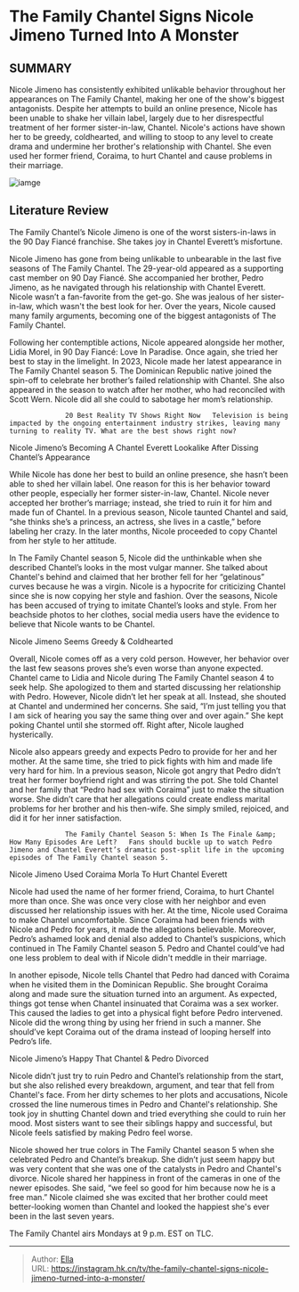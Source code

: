 # The Family Chantel Signs Nicole Jimeno Turned Into A Monster


## SUMMARY 



  Nicole Jimeno has consistently exhibited unlikable behavior throughout her appearances on The Family Chantel, making her one of the show&#39;s biggest antagonists.   Despite her attempts to build an online presence, Nicole has been unable to shake her villain label, largely due to her disrespectful treatment of her former sister-in-law, Chantel.   Nicole&#39;s actions have shown her to be greedy, coldhearted, and willing to stoop to any level to create drama and undermine her brother&#39;s relationship with Chantel. She even used her former friend, Coraima, to hurt Chantel and cause problems in their marriage.  

![iamge](https://static1.srcdn.com/wordpress/wp-content/uploads/2023/12/the-family-chantel-nicole-jimeno-1.jpg)

## Literature Review
The Family Chantel’s Nicole Jimeno is one of the worst sisters-in-laws in the 90 Day Fiancé franchise. She takes joy in Chantel Everett’s misfortune.




Nicole Jimeno has gone from being unlikable to unbearable in the last five seasons of The Family Chantel. The 29-year-old appeared as a supporting cast member on 90 Day Fiancé. She accompanied her brother, Pedro Jimeno, as he navigated through his relationship with Chantel Everett. Nicole wasn’t a fan-favorite from the get-go. She was jealous of her sister-in-law, which wasn&#39;t the best look for her. Over the years, Nicole caused many family arguments, becoming one of the biggest antagonists of The Family Chantel.




Following her contemptible actions, Nicole appeared alongside her mother, Lidia Morel, in 90 Day Fiancé: Love In Paradise. Once again, she tried her best to stay in the limelight. In 2023, Nicole made her latest appearance in The Family Chantel season 5. The Dominican Republic native joined the spin-off to celebrate her brother’s failed relationship with Chantel. She also appeared in the season to watch after her mother, who had reconciled with Scott Wern. Nicole did all she could to sabotage her mom’s relationship.

                  20 Best Reality TV Shows Right Now   Television is being impacted by the ongoing entertainment industry strikes, leaving many turning to reality TV. What are the best shows right now?    


 Nicole Jimeno’s Becoming A Chantel Everett Lookalike After Dissing Chantel’s Appearance 
          




While Nicole has done her best to build an online presence, she hasn’t been able to shed her villain label. One reason for this is her behavior toward other people, especially her former sister-in-law, Chantel. Nicole never accepted her brother’s marriage; instead, she tried to ruin it for him and made fun of Chantel. In a previous season, Nicole taunted Chantel and said, “she thinks she’s a princess, an actress, she lives in a castle,” before labeling her crazy. In the later months, Nicole proceeded to copy Chantel from her style to her attitude.

In The Family Chantel season 5, Nicole did the unthinkable when she described Chantel’s looks in the most vulgar manner. She talked about Chantel&#39;s behind and claimed that her brother fell for her “gelatinous” curves because he was a virgin. Nicole is a hypocrite for criticizing Chantel since she is now copying her style and fashion. Over the seasons, Nicole has been accused of trying to imitate Chantel’s looks and style. From her beachside photos to her clothes, social media users have the evidence to believe that Nicole wants to be Chantel.






 Nicole Jimeno Seems Greedy &amp; Coldhearted 
         

Overall, Nicole comes off as a very cold person. However, her behavior over the last few seasons proves she’s even worse than anyone expected. Chantel came to Lidia and Nicole during The Family Chantel season 4 to seek help. She apologized to them and started discussing her relationship with Pedro. However, Nicole didn’t let her speak at all. Instead, she shouted at Chantel and undermined her concerns. She said, “I’m just telling you that I am sick of hearing you say the same thing over and over again.” She kept poking Chantel until she stormed off. Right after, Nicole laughed hysterically.

Nicole also appears greedy and expects Pedro to provide for her and her mother. At the same time, she tried to pick fights with him and made life very hard for him. In a previous season, Nicole got angry that Pedro didn’t treat her former boyfriend right and was stirring the pot. She told Chantel and her family that “Pedro had sex with Coraima” just to make the situation worse. She didn’t care that her allegations could create endless marital problems for her brother and his then-wife. She simply smiled, rejoiced, and did it for her inner satisfaction.




                  The Family Chantel Season 5: When Is The Finale &amp; How Many Episodes Are Left?   Fans should buckle up to watch Pedro Jimeno and Chantel Everett’s dramatic post-split life in the upcoming episodes of The Family Chantel season 5.    



 Nicole Jimeno Used Coraima Morla To Hurt Chantel Everett 
         

Nicole had used the name of her former friend, Coraima, to hurt Chantel more than once. She was once very close with her neighbor and even discussed her relationship issues with her. At the time, Nicole used Coraima to make Chantel uncomfortable. Since Coraima had been friends with Nicole and Pedro for years, it made the allegations believable. Moreover, Pedro’s ashamed look and denial also added to Chantel’s suspicions, which continued in The Family Chantel season 5. Pedro and Chantel could’ve had one less problem to deal with if Nicole didn&#39;t meddle in their marriage.




In another episode, Nicole tells Chantel that Pedro had danced with Coraima when he visited them in the Dominican Republic. She brought Coraima along and made sure the situation turned into an argument. As expected, things got tense when Chantel insinuated that Coraima was a sex worker. This caused the ladies to get into a physical fight before Pedro intervened. Nicole did the wrong thing by using her friend in such a manner. She should’ve kept Coraima out of the drama instead of looping herself into Pedro’s life.



 Nicole Jimeno’s Happy That Chantel &amp; Pedro Divorced 
         

Nicole didn’t just try to ruin Pedro and Chantel’s relationship from the start, but she also relished every breakdown, argument, and tear that fell from Chantel&#39;s face. From her dirty schemes to her plots and accusations, Nicole crossed the line numerous times in Pedro and Chantel&#39;s relationship. She took joy in shutting Chantel down and tried everything she could to ruin her mood. Most sisters want to see their siblings happy and successful, but Nicole feels satisfied by making Pedro feel worse.




Nicole showed her true colors in The Family Chantel season 5 when she celebrated Pedro and Chantel’s breakup. She didn’t just seem happy but was very content that she was one of the catalysts in Pedro and Chantel&#39;s divorce. Nicole shared her happiness in front of the cameras in one of the newer episodes. She said, “we feel so good for him because now he is a free man.” Nicole claimed she was excited that her brother could meet better-looking women than Chantel and looked the happiest she&#39;s ever been in the last seven years.



The Family Chantel airs Mondays at 9 p.m. EST on TLC.






---

> Author: [Ella](https://instagram.hk.cn/)  
> URL: https://instagram.hk.cn/tv/the-family-chantel-signs-nicole-jimeno-turned-into-a-monster/  

